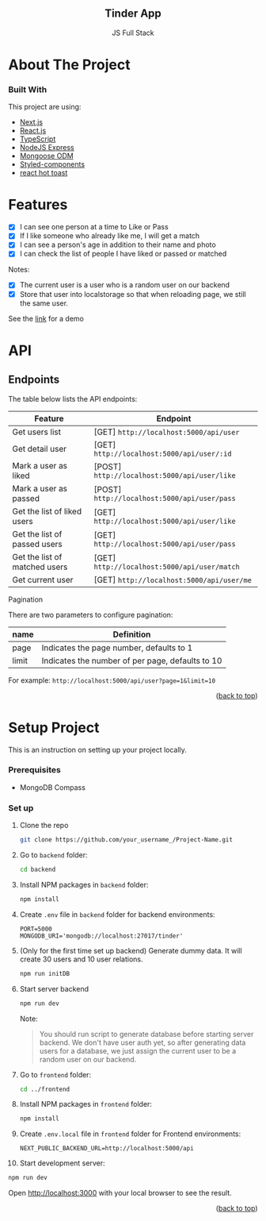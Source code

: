 <div id="top"></div>

<!-- PROJECT LOGO -->
<br />
<div align="center">
  <h2 align="center">Tinder App</h2>

  <p align="center">
  JS Full Stack
    <br />
  </p>
</div>

<!-- ABOUT THE PROJECT -->

# About The Project

### Built With

This project are using:

- [Next.js](https://nextjs.org/)
- [React.js](https://reactjs.org/)
- [TypeScript](https://www.typescriptlang.org/)
- [NodeJS Express](https://expressjs.com/)
- [Mongoose ODM](https://mongoosejs.com/)
- [Styled-components](https://styled-components.com/)
- [react hot toast](https://react-hot-toast.com/)

<!-- ROADMAP -->

# Features

- [x] I can see one person at a time to Like or Pass
- [x] If I like someone who already like me, I will get a match
- [x] I can see a person's age in addition to their name and photo
- [x] I can check the list of people I have liked or passed or matched

Notes:

- [x] The current user is a user who is a random user on our backend
- [x] Store that user into localstorage so that when reloading page, we still the same user.

See the [link](https://www.loom.com/share/14f63a0b5b884f5fb1d32247abecfdd6) for a demo

# API

## Endpoints

The table below lists the API endpoints:

| Feature                       | Endpoint                                     |
| ----------------------------- | -------------------------------------------- |
| Get users list                | [GET] `http://localhost:5000/api/user`       |
| Get detail user               | [GET] `http://localhost:5000/api/user/:id`   |
| Mark a user as liked          | [POST] `http://localhost:5000/api/user/like` |
| Mark a user as passed         | [POST] `http://localhost:5000/api/user/pass` |
| Get the list of liked users   | [GET] `http://localhost:5000/api/user/like`  |
| Get the list of passed users  | [GET] `http://localhost:5000/api/user/pass`  |
| Get the list of matched users | [GET] `http://localhost:5000/api/user/match` |
| Get current user              | [GET] `http://localhost:5000/api/user/me`    |

Pagination

There are two parameters to configure pagination:

| name  | Definition                                       |
| ----- | ------------------------------------------------ |
| page  | Indicates the page number, defaults to 1         |
| limit | Indicates the number of per page, defaults to 10 |

For example: `http://localhost:5000/api/user?page=1&limit=10`

<p align="right">(<a href="#top">back to top</a>)</p>

# Setup Project

This is an instruction on setting up your project locally.

### Prerequisites

- MongoDB Compass

### Set up

1. Clone the repo

   ```bash
   git clone https://github.com/your_username_/Project-Name.git
   ```

2. Go to `backend` folder:

   ```bash
   cd backend
   ```

3. Install NPM packages in `backend` folder:

   ```bash
   npm install
   ```

4. Create `.env` file in `backend` folder for backend environments:

   ```text
   PORT=5000
   MONGODB_URI='mongodb://localhost:27017/tinder'
   ```

5. (Only for the first time set up backend) Generate dummy data. It will create 30 users and 10 user relations.

   ```bash
   npm run initDB
   ```

6. Start server backend

   ```bash
   npm run dev
   ```

   Note:

   > You should run script to generate database before starting server backend. We don't have user auth yet, so after generating data users for a database, we just assign the current user to be a random user on our backend.

7. Go to `frontend` folder:

   ```bash
   cd ../frontend
   ```

8. Install NPM packages in `frontend` folder:
   ```bash
   npm install
   ```
9. Create `.env.local` file in `frontend` folder for Frontend environments:
   ```text
   NEXT_PUBLIC_BACKEND_URL=http://localhost:5000/api
   ```
10. Start development server:

```bash
npm run dev
```

Open [http://localhost:3000](http://localhost:3000) with your local browser to see the result.

<p align="right">(<a href="#top">back to top</a>)</p>
